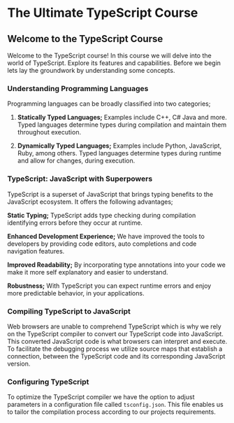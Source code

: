 # The Ultimate TypeScript Course

## Welcome to the TypeScript Course

Welcome to the TypeScript course! In this course we will delve into the world of TypeScript. Explore its features and capabilities. Before we begin lets lay the groundwork by understanding some concepts.

### Understanding Programming Languages

Programming languages can be broadly classified into two categories;

1. **Statically Typed Languages;**
   Examples include C++, C# Java and more.
   Typed languages determine types during compilation and maintain them throughout execution.

2. **Dynamically Typed Languages;**
   Examples include Python, JavaScript, Ruby, among others.
   Typed languages determine types during runtime and allow for changes, during execution.

### TypeScript: JavaScript with Superpowers

TypeScript is a superset of JavaScript that brings typing benefits to the JavaScript ecosystem. It offers the following advantages;

**Static Typing;** TypeScript adds type checking during compilation identifying errors before they occur at runtime.

**Enhanced Development Experience;** We have improved the tools to developers by providing code editors, auto completions and code navigation features.

**Improved Readability;** By incorporating type annotations into your code we make it more self explanatory and easier to understand.

**Robustness;** With TypeScript you can expect runtime errors and enjoy more predictable behavior, in your applications.

### Compiling TypeScript to JavaScript

Web browsers are unable to comprehend TypeScript which is why we rely on the TypeScript compiler to convert our TypeScript code into JavaScript. This converted JavaScript code is what browsers can interpret and execute. To facilitate the debugging process we utilize source maps that establish a connection, between the TypeScript code and its corresponding JavaScript version.

### Configuring TypeScript

To optimize the TypeScript compiler we have the option to adjust parameters in a configuration file called `tsconfig.json`. This file enables us to tailor the compilation process according to our projects requirements.

